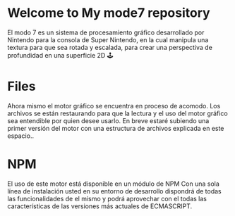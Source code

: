 # Welcome to My mode7 repository

El modo 7 es un sistema de procesamiento gráfico desarrollado por Nintendo para la consola de Super Nintendo, en la cual manipula una textura para que sea rotada y escalada, para crear una perspectiva de profundidad en una superficie 2D 🕹️


# Files

Ahora mismo el motor gráfico se encuentra en proceso de acomodo. Los archivos se están restaurando para que la lectura y el uso del motor gráfico sea entendible por quien desee usarlo. 
En breve estaré subiendo una primer versión del motor con una estructura de archivos explicada en este espacio..

# NPM

El uso de este motor está disponible en un módulo de NPM 
Con una sola línea de instalación usted en su entorno de desarrollo dispondrá de todas las funcionalidades de el mismo y podrá aprovechar con el todas las características de las versiones más actuales de ECMASCRIPT.
